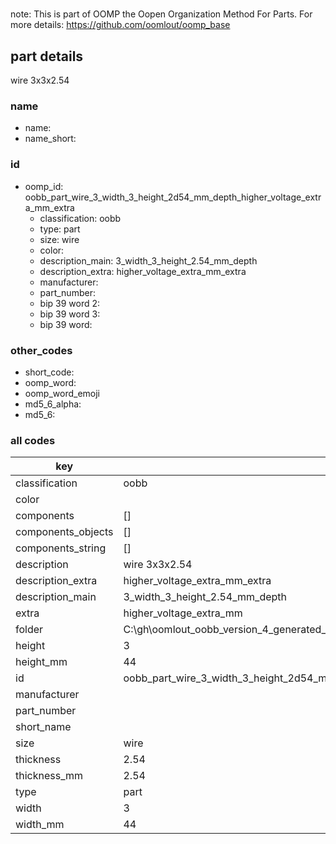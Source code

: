#   

note: This is part of OOMP the Oopen Organization Method For Parts. For more details: https://github.com/oomlout/oomp_base

##  part details



wire 3x3x2.54

### name
* name: 
* name_short: 
### id
* oomp_id: oobb_part_wire_3_width_3_height_2d54_mm_depth_higher_voltage_extra_mm_extra
  * classification: oobb
  * type: part
  * size: wire
  * color: 
  * description_main: 3_width_3_height_2.54_mm_depth
  * description_extra: higher_voltage_extra_mm_extra
  * manufacturer: 
  * part_number: 
  * bip 39 word 2: 
  * bip 39 word 3: 
  * bip 39 word: 

### other_codes
* short_code: 
* oomp_word: 
* oomp_word_emoji 
* md5_6_alpha: 
* md5_6: 









### all codes 
| key | value |  
| --- | --- |  
| classification | oobb |  
| color |  |  
| components | [] |  
| components_objects | [] |  
| components_string | [] |  
| description | wire 3x3x2.54 |  
| description_extra | higher_voltage_extra_mm_extra |  
| description_main | 3_width_3_height_2.54_mm_depth |  
| extra | higher_voltage_extra_mm |  
| folder | C:\gh\oomlout_oobb_version_4_generated_parts\things\oobb_part_wire_3_width_3_height_2d54_mm_depth_higher_voltage_extra_mm_extra |  
| height | 3 |  
| height_mm | 44 |  
| id | oobb_part_wire_3_width_3_height_2d54_mm_depth_higher_voltage_extra_mm_extra |  
| manufacturer |  |  
| part_number |  |  
| short_name |  |  
| size | wire |  
| thickness | 2.54 |  
| thickness_mm | 2.54 |  
| type | part |  
| width | 3 |  
| width_mm | 44 |  
